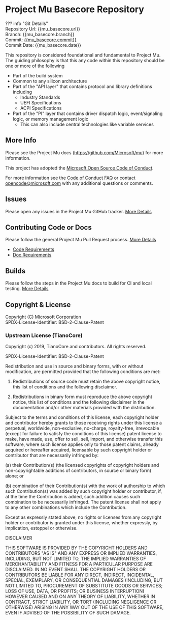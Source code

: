 # Project Mu Basecore Repository

??? info "Git Details"  
    Repository Url: {{mu_basecore.url}}  
    Branch:         {{mu_basecore.branch}}  
    Commit:         [{{mu_basecore.commit}}]({{mu_basecore.commitlink}})  
    Commit Date:    {{mu_basecore.date}}

This repository is considered foundational and fundamental to Project Mu. The
guiding philosophy is that this any code within this repository should be one or
more of the following

* Part of the build system
* Common to any silicon architecture
* Part of the "API layer" that contains protocol and library definitions
  including
  * Industry Standards
  * UEFI Specifications
  * ACPI Specifications
* Part of the "PI" layer that contains driver dispatch logic, event/signaling
  logic, or memory management logic
  * This can also include central technologies like variable services

## More Info

Please see the Project Mu docs (<https://github.com/Microsoft/mu>) for more
information.  

This project has adopted the [Microsoft Open Source Code of
Conduct](https://opensource.microsoft.com/codeofconduct/).

For more information see the [Code of Conduct
FAQ](https://opensource.microsoft.com/codeofconduct/faq/) or contact
[opencode@microsoft.com](mailto:opencode@microsoft.com) with any additional
questions or comments.

## Issues

Please open any issues in the Project Mu GitHub tracker. [More
Details](https://microsoft.github.io/mu/How/contributing/)

## Contributing Code or Docs

Please follow the general Project Mu Pull Request process.  [More
Details](https://microsoft.github.io/mu/How/contributing/)

* [Code Requirements](https://microsoft.github.io/mu/CodeDevelopment/requirements/)
* [Doc Requirements](https://microsoft.github.io/mu/DeveloperDocs/requirements/)

## Builds

Please follow the steps in the Project Mu docs to build for CI and local
testing. [More Details](https://microsoft.github.io/mu/CodeDevelopment/compile/)

## Copyright & License

Copyright (C) Microsoft Corporation  
SPDX-License-Identifier: BSD-2-Clause-Patent

### Upstream License (TianoCore)

Copyright (c) 2019, TianoCore and contributors.  All rights reserved.

SPDX-License-Identifier: BSD-2-Clause-Patent

Redistribution and use in source and binary forms, with or without modification,
are permitted provided that the following conditions are met:

1. Redistributions of source code must retain the above copyright notice, this
   list of conditions and the following disclaimer.

2. Redistributions in binary form must reproduce the above copyright notice,
   this list of conditions and the following disclaimer in the documentation
   and/or other materials provided with the distribution.

Subject to the terms and conditions of this license, each copyright holder and
contributor hereby grants to those receiving rights under this license a
perpetual, worldwide, non-exclusive, no-charge, royalty-free, irrevocable
(except for failure to satisfy the conditions of this license) patent license to
make, have made, use, offer to sell, sell, import, and otherwise transfer this
software, where such license applies only to those patent claims, already
acquired or hereafter acquired, licensable by such copyright holder or
contributor that are necessarily infringed by:

(a) their Contribution(s) (the licensed copyrights of copyright holders and
    non-copyrightable additions of contributors, in source or binary form)
    alone; or

(b) combination of their Contribution(s) with the work of authorship to which
    such Contribution(s) was added by such copyright holder or contributor, if,
    at the time the Contribution is added, such addition causes such combination
    to be necessarily infringed. The patent license shall not apply to any other
    combinations which include the Contribution.

Except as expressly stated above, no rights or licenses from any copyright
holder or contributor is granted under this license, whether expressly, by
implication, estoppel or otherwise.

DISCLAIMER

THIS SOFTWARE IS PROVIDED BY THE COPYRIGHT HOLDERS AND CONTRIBUTORS "AS IS" AND
ANY EXPRESS OR IMPLIED WARRANTIES, INCLUDING, BUT NOT LIMITED TO, THE IMPLIED
WARRANTIES OF MERCHANTABILITY AND FITNESS FOR A PARTICULAR PURPOSE ARE
DISCLAIMED. IN NO EVENT SHALL THE COPYRIGHT HOLDERS OR CONTRIBUTORS BE LIABLE
FOR ANY DIRECT, INDIRECT, INCIDENTAL, SPECIAL, EXEMPLARY, OR CONSEQUENTIAL
DAMAGES (INCLUDING, BUT NOT LIMITED TO, PROCUREMENT OF SUBSTITUTE GOODS OR
SERVICES; LOSS OF USE, DATA, OR PROFITS; OR BUSINESS INTERRUPTION) HOWEVER
CAUSED AND ON ANY THEORY OF LIABILITY, WHETHER IN CONTRACT, STRICT LIABILITY, OR
TORT (INCLUDING NEGLIGENCE OR OTHERWISE) ARISING IN ANY WAY OUT OF THE USE OF
THIS SOFTWARE, EVEN IF ADVISED OF THE POSSIBILITY OF SUCH DAMAGE.
